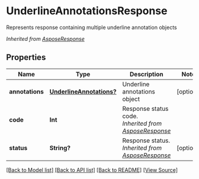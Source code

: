 ﻿# UnderlineAnnotationsResponse
Represents response containing multiple underline annotation objects

*Inherited from [AsposeResponse](AsposeResponse.md)*
## Properties
Name | Type | Description | Notes
------------ | ------------- | ------------- | -------------
**annotations** | [**UnderlineAnnotations?**](UnderlineAnnotations.md) | Underline annotations object | [optional]
**code** | **Int** | Response status code.<br />*Inherited from [AsposeResponse](AsposeResponse.md)* | 
**status** | **String?** | Response status.<br />*Inherited from [AsposeResponse](AsposeResponse.md)* | [optional]

[[Back to Model list]](../README.md#documentation-for-models) [[Back to API list]](../README.md#documentation-for-api-endpoints) [[Back to README]](../README.md) [[View Source]](../AsposePdfCloud/Models/UnderlineAnnotationsResponse.swift)


